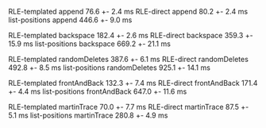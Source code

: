 RLE-templated 	 append 	 76.6 +- 2.4 ms
RLE-direct 	 append 	 80.2 +- 2.4 ms
list-positions 	 append 	 446.6 +- 9.0 ms

RLE-templated 	 backspace 	 182.4 +- 2.6 ms
RLE-direct 	 backspace 	 359.3 +- 15.9 ms
list-positions 	 backspace 	 669.2 +- 21.1 ms

RLE-templated 	 randomDeletes 	 387.6 +- 6.1 ms
RLE-direct 	 randomDeletes 	 492.8 +- 8.5 ms
list-positions 	 randomDeletes 	 925.1 +- 14.1 ms

RLE-templated 	 frontAndBack 	 132.3 +- 7.4 ms
RLE-direct 	 frontAndBack 	 171.4 +- 4.4 ms
list-positions 	 frontAndBack 	 647.0 +- 11.6 ms

RLE-templated 	 martinTrace 	 70.0 +- 7.7 ms
RLE-direct 	 martinTrace 	 87.5 +- 5.1 ms
list-positions 	 martinTrace 	 280.8 +- 4.9 ms
